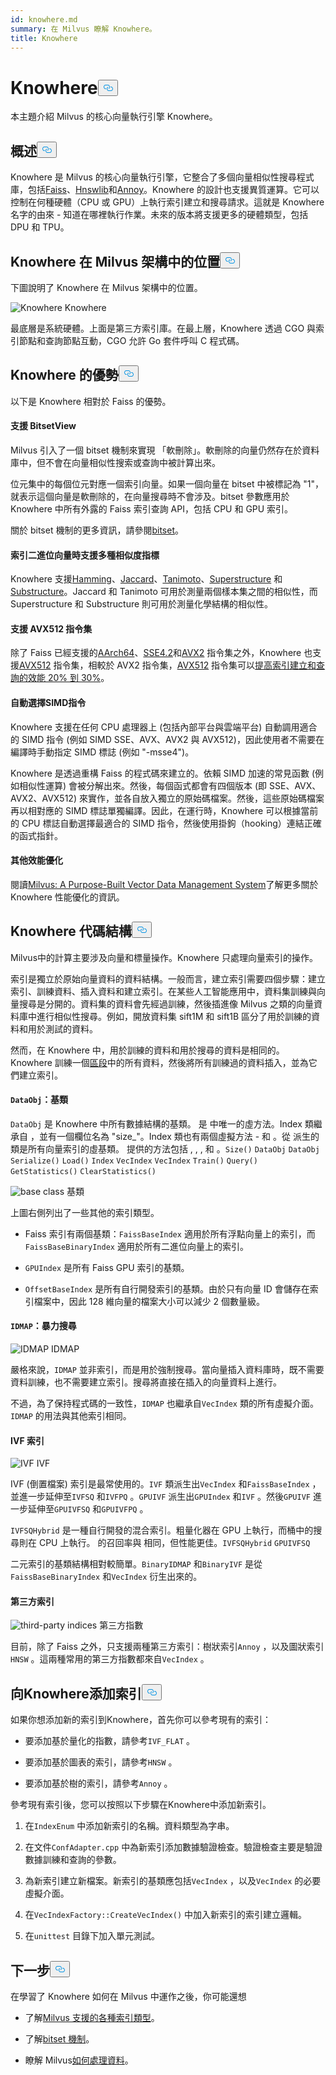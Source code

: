 ```yaml
---
id: knowhere.md
summary: 在 Milvus 瞭解 Knowhere。
title: Knowhere
---
```


<h1 id="Knowhere" class="common-anchor-header">Knowhere<button data-href="#Knowhere" class="anchor-icon" translate="no">
      <svg translate="no"
        aria-hidden="true"
        focusable="false"
        height="20"
        version="1.1"
        viewBox="0 0 16 16"
        width="16"
      >
        <path
          fill="#0092E4"
          fill-rule="evenodd"
          d="M4 9h1v1H4c-1.5 0-3-1.69-3-3.5S2.55 3 4 3h4c1.45 0 3 1.69 3 3.5 0 1.41-.91 2.72-2 3.25V8.59c.58-.45 1-1.27 1-2.09C10 5.22 8.98 4 8 4H4c-.98 0-2 1.22-2 2.5S3 9 4 9zm9-3h-1v1h1c1 0 2 1.22 2 2.5S13.98 12 13 12H9c-.98 0-2-1.22-2-2.5 0-.83.42-1.64 1-2.09V6.25c-1.09.53-2 1.84-2 3.25C6 11.31 7.55 13 9 13h4c1.45 0 3-1.69 3-3.5S14.5 6 13 6z"
        ></path>
      </svg>
    </button></h1><p>本主題介紹 Milvus 的核心向量執行引擎 Knowhere。</p>
<h2 id="Overview" class="common-anchor-header">概述<button data-href="#Overview" class="anchor-icon" translate="no">
      <svg translate="no"
        aria-hidden="true"
        focusable="false"
        height="20"
        version="1.1"
        viewBox="0 0 16 16"
        width="16"
      >
        <path
          fill="#0092E4"
          fill-rule="evenodd"
          d="M4 9h1v1H4c-1.5 0-3-1.69-3-3.5S2.55 3 4 3h4c1.45 0 3 1.69 3 3.5 0 1.41-.91 2.72-2 3.25V8.59c.58-.45 1-1.27 1-2.09C10 5.22 8.98 4 8 4H4c-.98 0-2 1.22-2 2.5S3 9 4 9zm9-3h-1v1h1c1 0 2 1.22 2 2.5S13.98 12 13 12H9c-.98 0-2-1.22-2-2.5 0-.83.42-1.64 1-2.09V6.25c-1.09.53-2 1.84-2 3.25C6 11.31 7.55 13 9 13h4c1.45 0 3-1.69 3-3.5S14.5 6 13 6z"
        ></path>
      </svg>
    </button></h2><p>Knowhere 是 Milvus 的核心向量執行引擎，它整合了多個向量相似性搜尋程式庫，包括<a href="https://github.com/facebookresearch/faiss">Faiss</a>、<a href="https://github.com/nmslib/hnswlib">Hnswlib</a>和<a href="https://github.com/spotify/annoy">Annoy</a>。Knowhere 的設計也支援異質運算。它可以控制在何種硬體（CPU 或 GPU）上執行索引建立和搜尋請求。這就是 Knowhere 名字的由來 - 知道在哪裡執行作業。未來的版本將支援更多的硬體類型，包括 DPU 和 TPU。</p>
<h2 id="Knowhere-in-the-Milvus-architecture" class="common-anchor-header">Knowhere 在 Milvus 架構中的位置<button data-href="#Knowhere-in-the-Milvus-architecture" class="anchor-icon" translate="no">
      <svg translate="no"
        aria-hidden="true"
        focusable="false"
        height="20"
        version="1.1"
        viewBox="0 0 16 16"
        width="16"
      >
        <path
          fill="#0092E4"
          fill-rule="evenodd"
          d="M4 9h1v1H4c-1.5 0-3-1.69-3-3.5S2.55 3 4 3h4c1.45 0 3 1.69 3 3.5 0 1.41-.91 2.72-2 3.25V8.59c.58-.45 1-1.27 1-2.09C10 5.22 8.98 4 8 4H4c-.98 0-2 1.22-2 2.5S3 9 4 9zm9-3h-1v1h1c1 0 2 1.22 2 2.5S13.98 12 13 12H9c-.98 0-2-1.22-2-2.5 0-.83.42-1.64 1-2.09V6.25c-1.09.53-2 1.84-2 3.25C6 11.31 7.55 13 9 13h4c1.45 0 3-1.69 3-3.5S14.5 6 13 6z"
        ></path>
      </svg>
    </button></h2><p>下圖說明了 Knowhere 在 Milvus 架構中的位置。</p>
<p>
  
   <span class="img-wrapper"> <img translate="no" src="/docs/v2.5.x/assets/knowhere_architecture.png" alt="Knowhere" class="doc-image" id="knowhere" />
   </span> <span class="img-wrapper"> <span>Knowhere</span> </span></p>
<p>最底層是系統硬體。上面是第三方索引庫。在最上層，Knowhere 透過 CGO 與索引節點和查詢節點互動，CGO 允許 Go 套件呼叫 C 程式碼。</p>
<h2 id="Knowhere-advantages" class="common-anchor-header">Knowhere 的優勢<button data-href="#Knowhere-advantages" class="anchor-icon" translate="no">
      <svg translate="no"
        aria-hidden="true"
        focusable="false"
        height="20"
        version="1.1"
        viewBox="0 0 16 16"
        width="16"
      >
        <path
          fill="#0092E4"
          fill-rule="evenodd"
          d="M4 9h1v1H4c-1.5 0-3-1.69-3-3.5S2.55 3 4 3h4c1.45 0 3 1.69 3 3.5 0 1.41-.91 2.72-2 3.25V8.59c.58-.45 1-1.27 1-2.09C10 5.22 8.98 4 8 4H4c-.98 0-2 1.22-2 2.5S3 9 4 9zm9-3h-1v1h1c1 0 2 1.22 2 2.5S13.98 12 13 12H9c-.98 0-2-1.22-2-2.5 0-.83.42-1.64 1-2.09V6.25c-1.09.53-2 1.84-2 3.25C6 11.31 7.55 13 9 13h4c1.45 0 3-1.69 3-3.5S14.5 6 13 6z"
        ></path>
      </svg>
    </button></h2><p>以下是 Knowhere 相對於 Faiss 的優勢。</p>
<h4 id="Support-for-BitsetView" class="common-anchor-header">支援 BitsetView</h4><p>Milvus 引入了一個 bitset 機制來實現 「軟刪除」。軟刪除的向量仍然存在於資料庫中，但不會在向量相似性搜索或查詢中被計算出來。</p>
<p>位元集中的每個位元對應一個索引向量。如果一個向量在 bitset 中被標記為 "1"，就表示這個向量是軟刪除的，在向量搜尋時不會涉及。bitset 參數應用於 Knowhere 中所有外露的 Faiss 索引查詢 API，包括 CPU 和 GPU 索引。</p>
<p>關於 bitset 機制的更多資訊，請參閱<a href="/docs/zh-hant/v2.5.x/bitset.md">bitset</a>。</p>
<h4 id="Support-for-multiple-similarity-metrics-for-indexing-binary-vectors" class="common-anchor-header">索引二進位向量時支援多種相似度指標</h4><p>Knowhere 支援<a href="/docs/zh-hant/v2.5.x/metric.md#Hamming-distance">Hamming</a>、<a href="/docs/zh-hant/v2.5.x/metric.md#Jaccard-distance">Jaccard</a>、<a href="/docs/zh-hant/v2.5.x/metric.md#Tanimoto-distance">Tanimoto</a>、<a href="/docs/zh-hant/v2.5.x/metric.md#Superstructure">Superstructure</a> 和<a href="/docs/zh-hant/v2.5.x/metric.md#Substructure">Substructure</a>。Jaccard 和 Tanimoto 可用於測量兩個樣本集之間的相似性，而 Superstructure 和 Substructure 則可用於測量化學結構的相似性。</p>
<h4 id="Support-for-AVX512-instruction-set" class="common-anchor-header">支援 AVX512 指令集</h4><p>除了 Faiss 已經支援的<a href="https://en.wikipedia.org/wiki/AArch64">AArch64</a>、<a href="https://en.wikipedia.org/wiki/SSE4#SSE4.2">SSE4.2</a>和<a href="https://en.wikipedia.org/wiki/Advanced_Vector_Extensions">AVX2</a> 指令集之外，Knowhere 也支援<a href="https://en.wikipedia.org/wiki/AVX-512">AVX512</a> 指令集，相較於 AVX2 指令集，<a href="https://en.wikipedia.org/wiki/AVX-512">AVX512</a> 指令集可以<a href="https://milvus.io/blog/milvus-performance-AVX-512-vs-AVX2.md">提高索引建立和查詢的效能 20% 到 30%</a>。</p>
<h4 id="Automatic-SIMD-instruction-selection" class="common-anchor-header">自動選擇SIMD指令</h4><p>Knowhere 支援在任何 CPU 處理器上 (包括內部平台與雲端平台) 自動調用適合的 SIMD 指令 (例如 SIMD SSE、AVX、AVX2 與 AVX512)，因此使用者不需要在編譯時手動指定 SIMD 標誌 (例如 "-msse4")。</p>
<p>Knowhere 是透過重構 Faiss 的程式碼來建立的。依賴 SIMD 加速的常見函數 (例如相似性運算) 會被分解出來。然後，每個函式都會有四個版本 (即 SSE、AVX、AVX2、AVX512) 來實作，並各自放入獨立的原始碼檔案。然後，這些原始碼檔案再以相對應的 SIMD 標誌單獨編譯。因此，在運行時，Knowhere 可以根據當前的 CPU 標誌自動選擇最適合的 SIMD 指令，然後使用掛鉤（hooking）連結正確的函式指針。</p>
<h4 id="Other-performance-optimization" class="common-anchor-header">其他效能優化</h4><p>閱讀<a href="https://www.cs.purdue.edu/homes/csjgwang/pubs/SIGMOD21_Milvus.pdf">Milvus: A Purpose-Built Vector Data Management System</a>了解更多關於 Knowhere 性能優化的資訊。</p>
<h2 id="Knowhere-code-structure" class="common-anchor-header">Knowhere 代碼結構<button data-href="#Knowhere-code-structure" class="anchor-icon" translate="no">
      <svg translate="no"
        aria-hidden="true"
        focusable="false"
        height="20"
        version="1.1"
        viewBox="0 0 16 16"
        width="16"
      >
        <path
          fill="#0092E4"
          fill-rule="evenodd"
          d="M4 9h1v1H4c-1.5 0-3-1.69-3-3.5S2.55 3 4 3h4c1.45 0 3 1.69 3 3.5 0 1.41-.91 2.72-2 3.25V8.59c.58-.45 1-1.27 1-2.09C10 5.22 8.98 4 8 4H4c-.98 0-2 1.22-2 2.5S3 9 4 9zm9-3h-1v1h1c1 0 2 1.22 2 2.5S13.98 12 13 12H9c-.98 0-2-1.22-2-2.5 0-.83.42-1.64 1-2.09V6.25c-1.09.53-2 1.84-2 3.25C6 11.31 7.55 13 9 13h4c1.45 0 3-1.69 3-3.5S14.5 6 13 6z"
        ></path>
      </svg>
    </button></h2><p>Milvus中的計算主要涉及向量和標量操作。Knowhere 只處理向量索引的操作。</p>
<p>索引是獨立於原始向量資料的資料結構。一般而言，建立索引需要四個步驟：建立索引、訓練資料、插入資料和建立索引。在某些人工智能應用中，資料集訓練與向量搜尋是分開的。資料集的資料會先經過訓練，然後插進像 Milvus 之類的向量資料庫中進行相似性搜尋。例如，開放資料集 sift1M 和 sift1B 區分了用於訓練的資料和用於測試的資料。</p>
<p>然而，在 Knowhere 中，用於訓練的資料和用於搜尋的資料是相同的。Knowhere 訓練一個<a href="https://milvus.io/blog/deep-dive-1-milvus-architecture-overview.md#Segments">區段</a>中的所有資料，然後將所有訓練過的資料插入，並為它們建立索引。</p>
<h4 id="DataObj-base-class" class="common-anchor-header"><code translate="no">DataObj</code>：基類</h4><p><code translate="no">DataObj</code> 是 Knowhere 中所有數據結構的基類。 是 中唯一的虛方法。Index 類繼承自 ，並有一個欄位名為 &quot;size_&quot;。Index 類也有兩個虛擬方法 - 和 。從 派生的 類是所有向量索引的虛基類。 提供的方法包括 , , , 和 。<code translate="no">Size()</code> <code translate="no">DataObj</code> <code translate="no">DataObj</code> <code translate="no">Serialize()</code> <code translate="no">Load()</code> <code translate="no">Index</code> <code translate="no">VecIndex</code> <code translate="no">VecIndex</code> <code translate="no">Train()</code> <code translate="no">Query()</code> <code translate="no">GetStatistics()</code> <code translate="no">ClearStatistics()</code></p>
<p>
  
   <span class="img-wrapper"> <img translate="no" src="/docs/v2.5.x/assets/Knowhere_base_classes.png" alt="base class" class="doc-image" id="base-class" />
   </span> <span class="img-wrapper"> <span>基類</span> </span></p>
<p>上圖右側列出了一些其他的索引類型。</p>
<ul>
<li><p>Faiss 索引有兩個基類：<code translate="no">FaissBaseIndex</code> 適用於所有浮點向量上的索引，而<code translate="no">FaissBaseBinaryIndex</code> 適用於所有二進位向量上的索引。</p></li>
<li><p><code translate="no">GPUIndex</code> 是所有 Faiss GPU 索引的基類。</p></li>
<li><p><code translate="no">OffsetBaseIndex</code> 是所有自行開發索引的基類。由於只有向量 ID 會儲存在索引檔案中，因此 128 維向量的檔案大小可以減少 2 個數量級。</p></li>
</ul>
<h4 id="IDMAP-brute-force-search" class="common-anchor-header"><code translate="no">IDMAP</code>：暴力搜尋</h4><p>
  
   <span class="img-wrapper"> <img translate="no" src="/docs/v2.5.x/assets/IDMAP.png" alt="IDMAP" class="doc-image" id="idmap" />
   </span> <span class="img-wrapper"> <span>IDMAP</span> </span></p>
<p>嚴格來說，<code translate="no">IDMAP</code> 並非索引，而是用於強制搜尋。當向量插入資料庫時，既不需要資料訓練，也不需要建立索引。搜尋將直接在插入的向量資料上進行。</p>
<p>不過，為了保持程式碼的一致性，<code translate="no">IDMAP</code> 也繼承自<code translate="no">VecIndex</code> 類的所有虛擬介面。<code translate="no">IDMAP</code> 的用法與其他索引相同。</p>
<h4 id="IVF-indices" class="common-anchor-header">IVF 索引</h4><p>
  
   <span class="img-wrapper"> <img translate="no" src="/docs/v2.5.x/assets/IVF.png" alt="IVF" class="doc-image" id="ivf" />
   </span> <span class="img-wrapper"> <span>IVF</span> </span></p>
<p>IVF (倒置檔案) 索引是最常使用的。<code translate="no">IVF</code> 類派生出<code translate="no">VecIndex</code> 和<code translate="no">FaissBaseIndex</code> ，並進一步延伸至<code translate="no">IVFSQ</code> 和<code translate="no">IVFPQ</code> 。<code translate="no">GPUIVF</code> 派生出<code translate="no">GPUIndex</code> 和<code translate="no">IVF</code> 。然後<code translate="no">GPUIVF</code> 進一步延伸至<code translate="no">GPUIVFSQ</code> 和<code translate="no">GPUIVFPQ</code> 。</p>
<p><code translate="no">IVFSQHybrid</code> 是一種自行開發的混合索引。粗量化器在 GPU 上執行，而桶中的搜尋則在 CPU 上執行。 的召回率與 相同，但性能更佳。<code translate="no">IVFSQHybrid</code> <code translate="no">GPUIVFSQ</code> </p>
<p>二元索引的基類結構相對較簡單。<code translate="no">BinaryIDMAP</code> 和<code translate="no">BinaryIVF</code> 是從<code translate="no">FaissBaseBinaryIndex</code> 和<code translate="no">VecIndex</code> 衍生出來的。</p>
<h4 id="Third-party-indices" class="common-anchor-header">第三方索引</h4><p>
  
   <span class="img-wrapper"> <img translate="no" src="/docs/v2.5.x/assets/third_party_index.png" alt="third-party indices" class="doc-image" id="third-party-indices" />
   </span> <span class="img-wrapper"> <span>第三方指數</span> </span></p>
<p>目前，除了 Faiss 之外，只支援兩種第三方索引：樹狀索引<code translate="no">Annoy</code> ，以及圖狀索引<code translate="no">HNSW</code> 。這兩種常用的第三方指數都來自<code translate="no">VecIndex</code> 。</p>
<h2 id="Adding-indices-to-Knowhere" class="common-anchor-header">向Knowhere添加索引<button data-href="#Adding-indices-to-Knowhere" class="anchor-icon" translate="no">
      <svg translate="no"
        aria-hidden="true"
        focusable="false"
        height="20"
        version="1.1"
        viewBox="0 0 16 16"
        width="16"
      >
        <path
          fill="#0092E4"
          fill-rule="evenodd"
          d="M4 9h1v1H4c-1.5 0-3-1.69-3-3.5S2.55 3 4 3h4c1.45 0 3 1.69 3 3.5 0 1.41-.91 2.72-2 3.25V8.59c.58-.45 1-1.27 1-2.09C10 5.22 8.98 4 8 4H4c-.98 0-2 1.22-2 2.5S3 9 4 9zm9-3h-1v1h1c1 0 2 1.22 2 2.5S13.98 12 13 12H9c-.98 0-2-1.22-2-2.5 0-.83.42-1.64 1-2.09V6.25c-1.09.53-2 1.84-2 3.25C6 11.31 7.55 13 9 13h4c1.45 0 3-1.69 3-3.5S14.5 6 13 6z"
        ></path>
      </svg>
    </button></h2><p>如果你想添加新的索引到Knowhere，首先你可以參考現有的索引：</p>
<ul>
<li><p>要添加基於量化的指數，請參考<code translate="no">IVF_FLAT</code> 。</p></li>
<li><p>要添加基於圖表的索引，請參考<code translate="no">HNSW</code> 。</p></li>
<li><p>要添加基於樹的索引，請參考<code translate="no">Annoy</code> 。</p></li>
</ul>
<p>參考現有索引後，您可以按照以下步驟在Knowhere中添加新索引。</p>
<ol>
<li><p>在<code translate="no">IndexEnum</code> 中添加新索引的名稱。資料類型為字串。</p></li>
<li><p>在文件<code translate="no">ConfAdapter.cpp</code> 中為新索引添加數據驗證檢查。驗證檢查主要是驗證數據訓練和查詢的參數。</p></li>
<li><p>為新索引建立新檔案。新索引的基類應包括<code translate="no">VecIndex</code> ，以及<code translate="no">VecIndex</code> 的必要虛擬介面。</p></li>
<li><p>在<code translate="no">VecIndexFactory::CreateVecIndex()</code> 中加入新索引的索引建立邏輯。</p></li>
<li><p>在<code translate="no">unittest</code> 目錄下加入單元測試。</p></li>
</ol>
<h2 id="Whats-next" class="common-anchor-header">下一步<button data-href="#Whats-next" class="anchor-icon" translate="no">
      <svg translate="no"
        aria-hidden="true"
        focusable="false"
        height="20"
        version="1.1"
        viewBox="0 0 16 16"
        width="16"
      >
        <path
          fill="#0092E4"
          fill-rule="evenodd"
          d="M4 9h1v1H4c-1.5 0-3-1.69-3-3.5S2.55 3 4 3h4c1.45 0 3 1.69 3 3.5 0 1.41-.91 2.72-2 3.25V8.59c.58-.45 1-1.27 1-2.09C10 5.22 8.98 4 8 4H4c-.98 0-2 1.22-2 2.5S3 9 4 9zm9-3h-1v1h1c1 0 2 1.22 2 2.5S13.98 12 13 12H9c-.98 0-2-1.22-2-2.5 0-.83.42-1.64 1-2.09V6.25c-1.09.53-2 1.84-2 3.25C6 11.31 7.55 13 9 13h4c1.45 0 3-1.69 3-3.5S14.5 6 13 6z"
        ></path>
      </svg>
    </button></h2><p>在學習了 Knowhere 如何在 Milvus 中運作之後，你可能還想</p>
<ul>
<li><p>了解<a href="/docs/zh-hant/v2.5.x/index.md">Milvus 支援的各種索引類型</a>。</p></li>
<li><p>了解<a href="/docs/zh-hant/v2.5.x/bitset.md">bitset 機制</a>。</p></li>
<li><p>瞭解 Milvus<a href="/docs/zh-hant/v2.5.x/data_processing.md">如何處理資料</a>。</p></li>
</ul>
